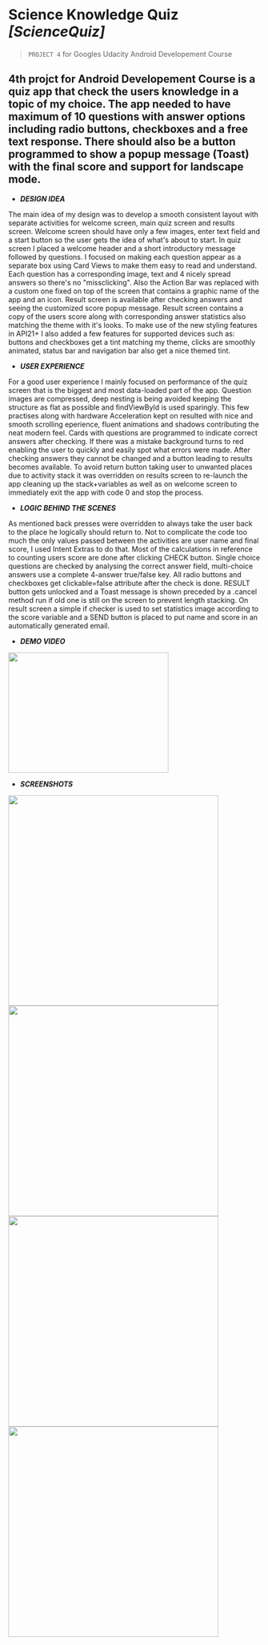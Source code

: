 # Science Knowledge Quiz _[ScienceQuiz]_ 
>`PROJECT 4` for Googles Udacity Android Developement Course

4th projct for Android Developement Course is a quiz app that check the users knowledge in a topic of my choice. The app needed to have maximum of 10 questions with answer options including radio buttons, checkboxes and a free text response. There should also be a button programmed to show a popup message (Toast) with the final score and support for landscape mode.
----------------------------
* **_DESIGN IDEA_**

The main idea of my design was to develop a smooth consistent layout with separate activities for welcome screen, main quiz screen and results screen. Welcome screen should have only a few images, enter text field and a start button so the user gets the idea of what's about to start. In quiz screen I placed a welcome header and a short introductory message followed by questions. I focused on making each question appear as a separate box using Card Views to make them easy to read and understand. Each question has a corresponding image, text and 4 nicely spread answers so there's no "missclicking". Also the Action Bar was replaced with a custom one fixed on top of the screen that contains a graphic name of the app and an icon. Result screen is available after checking answers and seeing the customized score popup message. Result screen contains a copy of the users score along with corresponding answer statistics also matching the theme with it's looks. To make use of the new styling features in API21+ I also added a few features for supported devices such as: buttons and checkboxes get a tint matching my theme, clicks are smoothly animated, status bar and navigation bar also get a nice themed tint.

* **_USER EXPERIENCE_**

For a good user experience I mainly focused on performance of the quiz screen that is the biggest and most data-loaded part of the app. Question images are compressed, deep nesting is being avoided keeping the structure as flat as possible and findViewById is used sparingly. This few practises along with hardware Acceleration kept on resulted with nice and smooth scrolling eperience, fluent animations and shadows contributing the neat modern feel. Cards with questions are programmed to indicate correct answers after checking. If there was a mistake background turns to red enabling the user to quickly and easily spot what errors were made. After checking answers they cannot be changed and a button leading to results becomes available. To avoid return button taking user to unwanted places due to activity stack it was overridden on results screen to re-launch the app cleaning up the stack+variables as well as on welcome screen to immediately exit the app with code 0 and stop the process.

* **_LOGIC BEHIND THE SCENES_**

As mentioned back presses were overridden to always take the user back to the place he logically should return to. Not to complicate the code too much the only values passed between the activities are user name and final score, I used Intent Extras to do that. Most of the calculations in reference to counting users score are done after clicking CHECK button. Single choice questions are checked by analysing the correct answer field, multi-choice answers use a complete 4-answer true/false key. All radio buttons and checkboxes get clickable=false attribute after the check is done. RESULT button gets unlocked and a Toast message is shown preceded by a .cancel method run if old one is still on the screen to prevent length stacking. On result screen a simple if checker is used to set statistics image according to the score variable and a SEND button is placed to put name and score in an automatically generated email.

* **_DEMO VIDEO_**
<a href="https://www.youtube.com/watch?v=LqV_0GU0DxE">
<img src="https://img.youtube.com/vi/LqV_0GU0DxE/0.jpg" width="320" height="240">
</a>


* **_SCREENSHOTS_**

<img src="https://cloud.githubusercontent.com/assets/25821037/24006819/17e885ec-0a6d-11e7-9c26-9c59cb40c07a.jpg" align="center" height="420" > <img src="https://cloud.githubusercontent.com/assets/25821037/24006826/1cce6d06-0a6d-11e7-8d8f-47b40eb6daa2.jpg" align="center" height="420" > <img src="https://cloud.githubusercontent.com/assets/25821037/24006829/2116ca48-0a6d-11e7-86cd-bf41bc1d7643.jpg" align="center" height="420" >
<img src="https://cloud.githubusercontent.com/assets/25821037/24006837/2526e636-0a6d-11e7-97cd-455839ebde1c.jpg" align="center" width="420" >
